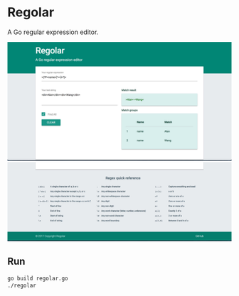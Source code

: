 # Regolar
A Go regular expression editor.

<img src="./demo1.png">
<img src="./demo2.png">

## Run
``` shell
go build regolar.go
./regolar
```